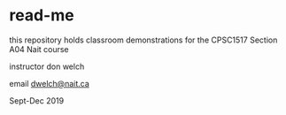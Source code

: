 # read-me
this repository holds classroom demonstrations for the CPSC1517 Section A04 Nait course

instructor don welch 

email dwelch@nait.ca

Sept-Dec 2019
